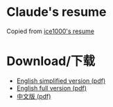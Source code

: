 # Claude's resume

Copied from [ice1000's resume](https://github.com/ice1000/resume)

# Download/下载

+ [English simplified version (pdf)](./resume.pdf)
+ [English full version (pdf)](./resume-elab.pdf)
+ [中文版 (pdf)](./resume-cn.pdf)
